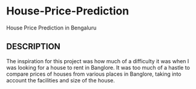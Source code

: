 # House-Price-Prediction
House Price Prediction in Bengaluru

## DESCRIPTION
The inspiration for this project was how much of a difficulty it was when I was looking for a house to rent in Banglore. It was too much of a hastle to compare prices of houses from various places in Banglore, taking into account the facilities and size of the house. 

